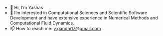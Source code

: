 - 👋 Hi, I’m Yashas
- 👀 I’m interested in Computational Sciences and Scientific Software Development and have extensive experience in Numerical Methods and Computational Fluid Dynamics.
- 📫 How to reach me: y.gandhi17@gmail.com

<!---
Yashas17/Yashas17 is a ✨ special ✨ repository because its `README.md` (this file) appears on your GitHub profile.
You can click the Preview link to take a look at your changes.
--->
